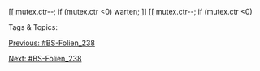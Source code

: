 [[ mutex.ctr--;
if (mutex.ctr <0)
warten; ]]
[[ mutex.ctr--;
if (mutex.ctr <0)

   Tags & Topics:
   

[Previous: #BS-Folien_238](BS-Folien_238.md)

[Next: #BS-Folien_238](BS-Folien_238.md)